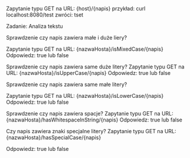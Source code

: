 
Zapytanie typu GET na URL: {host}/{napis}
przykład:
curl localhost:8080/test
zwróci: tset

Zadanie: Analiza tekstu

Sprawdzenie czy napis zawiera małe i duże liery?

Zapytanie typu GET na URL:
{nazwaHosta}/isMixedCase/{napis}
Odpowiedz: true lub false

Sprawdzenie czy napis zawiera same duże litery?
Zapytanie typu GET na URL:
{nazwaHosta}/isUpperCase/{napis}
Odpowiedz: true lub false

Sprawdzenie czy napis zawiera same małe litery? 

Zapytanie typu GET na URL:
{nazwaHosta}/isLowerCase/{napis}
Odpowiedz: true lub false



Sprawdzenie czy napis zawiera spacje? 
Zapytanie typu GET na URL:
{nazwaHosta}/hasWhitespaceInString/{napis}
Odpowiedz: true lub false



Czy napis zawiera znaki specjalne litery? 
Zapytanie typu GET na URL:
{nazwaHosta}/hasSpecialCase/{napis}

Odpowiedz: true lub false

